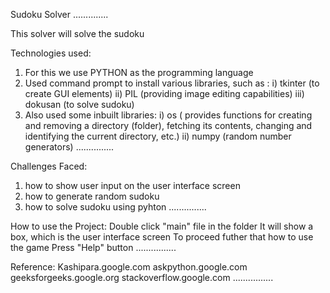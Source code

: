 Sudoku Solver
..............

This solver will solve the sudoku 

Technologies used:

1) For this we use PYTHON as the programming language
2) Used command prompt to install various libraries, such as :
  i)   tkinter  (to create GUI elements)
  ii)  PIL      (providing image editing capabilities)
  iii) dokusan  (to solve sudoku)
3) Also used some inbuilt libraries:
  i)   os    ( provides functions for creating and removing a directory (folder), 
       fetching its contents, changing and identifying the current directory, etc.)
  ii)  numpy (random number generators)
...............
 
Challenges Faced:
1) how to show user input on the user interface screen
2) how to generate random sudoku
3) how to solve sudoku using pyhton
...............

How to use the Project:
Double click "main" file in the folder 
It will show a box, which is the user interface screen
To proceed futher that how to use the game Press "Help" button
................

Reference:
Kashipara.google.com
askpython.google.com
geeksforgeeks.google.org
stackoverflow.google.com
................
